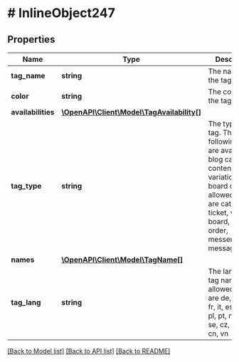 # # InlineObject247

## Properties

Name | Type | Description | Notes
------------ | ------------- | ------------- | -------------
**tag_name** | **string** | The name of the tag. | 
**color** | **string** | The color for the tag optional | [optional] 
**availabilities** | [**\OpenAPI\Client\Model\TagAvailability[]**](TagAvailability.md) |  | [optional] 
**tag_type** | **string** | The type of the tag. The following types are available.  blog category content_page variation ticket board order   allowed values are category, ticket, variation, board, contact, order, messenger, messageBillable | 
**names** | [**\OpenAPI\Client\Model\TagName[]**](TagName.md) |  | 
**tag_lang** | **string** | The lang of the tag name.  allowed values are de, en, bg, fr, it, es, tr, nl, pl, pt, nn, ro, da, se, cz, ru, sk, cn, vn | 

[[Back to Model list]](../../README.md#documentation-for-models) [[Back to API list]](../../README.md#documentation-for-api-endpoints) [[Back to README]](../../README.md)


